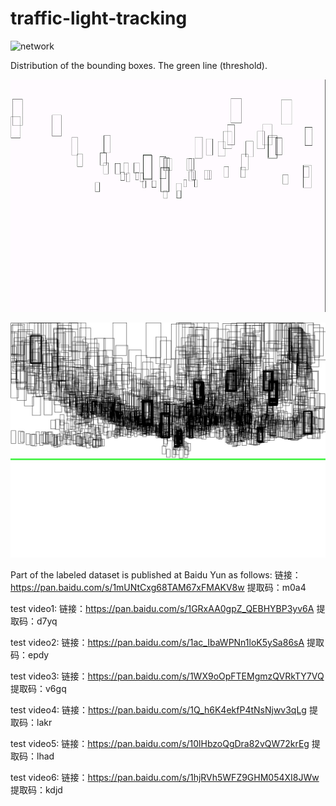 # traffic-light-tracking

![network](./fusnettv1.png)

Distribution of the bounding boxes. The green line (threshold).

![Seq1](./data/bbd.gif)

![Seq2](./data/empty.jpg)

Part of the labeled dataset is published at Baidu Yun as follows:
链接：https://pan.baidu.com/s/1mUNtCxg68TAM67xFMAKV8w 
提取码：m0a4 

test video1: 
链接：https://pan.baidu.com/s/1GRxAA0gpZ_QEBHYBP3yv6A 
提取码：d7yq

test video2:
链接：https://pan.baidu.com/s/1ac_IbaWPNn1loK5ySa86sA 
提取码：epdy

test video3:
链接：https://pan.baidu.com/s/1WX9oOpFTEMgmzQVRkTY7VQ 
提取码：v6gq 

test video4:
链接：https://pan.baidu.com/s/1Q_h6K4ekfP4tNsNjwv3qLg 
提取码：lakr 

test video5:
链接：https://pan.baidu.com/s/10lHbzoQgDra82vQW72krEg 
提取码：lhad

test video6:
链接：https://pan.baidu.com/s/1hjRVh5WFZ9GHM054XI8JWw 
提取码：kdjd
